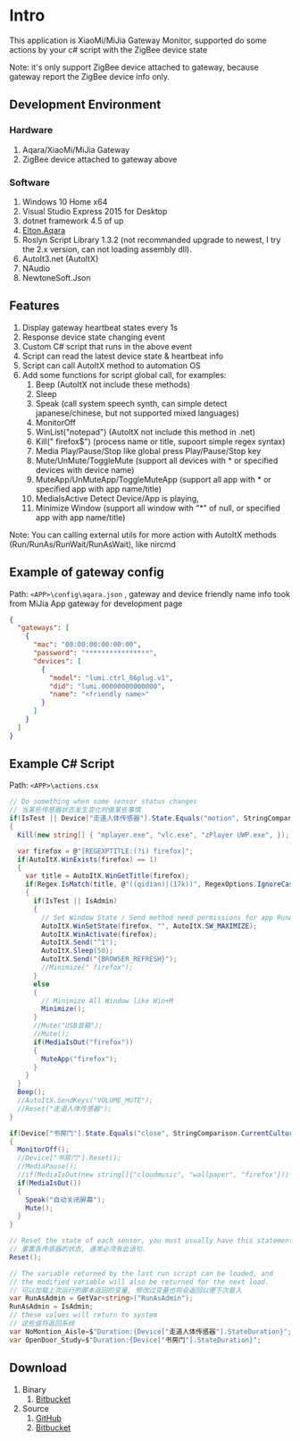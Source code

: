 ﻿# Intro

This application is XiaoMi/MiJia Gateway Monitor, supported 
do some actions by your c# script with the ZigBee device state

Note: it's only support ZigBee device attached to gateway, 
because gateway report the ZigBee device info only.

## Development Environment

### Hardware

1. Aqara/XiaoMi/MiJia Gateway
1. ZigBee device attached to gateway above

### Software

1. Windows 10 Home x64
1. Visual Studio Express 2015 for Desktop
1. dotnet framework 4.5 of up
1. [Elton.Aqara](https://github.com/eltonfan/aqara-dotnet-sdk)
1. Roslyn Script Library 1.3.2 (not recommanded upgrade to newest, I try the 2.x version, can not loading assembly dll).
1. AutoIt3.net (AutoItX)
1. NAudio
1. NewtoneSoft.Json

## Features

1. Display gateway heartbeat states every 1s
1. Response device state changing event
1. Custom C# script that runs in the above event
1. Script can read the latest device state & heartbeat info
1. Script can call AutoItX method to automation OS
1. Add some functions for script global call, for examples:
	1. Beep (AutoItX not include these methods)
	1. Sleep
	1. Speak (call system speech synth, can simple detect japanese/chinese, but not supported mixed languages)
	1. MonitorOff
	1. WinList("notepad") (AutoItX not include this method in .net)
	1. Kill(" firefox$") (process name or title, supoort simple regex syntax)
	1. Media Play/Pause/Stop like global press Play/Pause/Stop key
	1. Mute/UnMute/ToggleMute (support all devices with * or specified devices with device name)
	1. MuteApp/UnMuteApp/ToggleMuteApp (support all app with * or specified app with app name/title)
	1. MediaIsActive Detect Device/App is playing,
	1. Minimize Window (support all window with "*" of null, or specified app with app name/title)

Note: You can calling external utils for more action with AutoItX methods (Run/RunAs/RunWait/RunAsWait), like nircmd 

## Example of gateway config

Path: `<APP>\config\aqara.json` , gateway and device friendly name info took from MiJia App gateway for development page

```json
{
  "gateways": [
    {
      "mac": "00:00:00:00:00:00",
      "password": "****************",
      "devices": [
        {
          "model": "lumi.ctrl_86plug.v1",
          "did": "lumi.00000000000000",
          "name": "<friendly name>"
        }
      ]
    }
  ]
}

```

## Example C# Script

Path: `<APP>\actions.csx`

```csharp
// Do something when some sensor status changes
// 当某些传感器状态发生变化时做某些事情
if(IsTest || Device["走道人体传感器"].State.Equals("motion", StringComparison.CurrentCultureIgnoreCase))
{
  Kill(new string[] { "mplayer.exe", "vlc.exe", "zPlayer UWP.exe", });

  var firefox = @"[REGEXPTITLE:(?i) firefox]";
  if(AutoItX.WinExists(firefox) == 1)
  {
    var title = AutoItX.WinGetTitle(firefox);
    if(Regex.IsMatch(title, @"((qidian)|(17k))", RegexOptions.IgnoreCase))
    {
      if(IsTest || IsAdmin)
      {
        // Set Window State / Send method need permissions for app RunAsAdminstrator
        AutoItX.WinSetState(firefox, "", AutoItX.SW_MAXIMIZE);
        AutoItX.WinActivate(firefox);
        AutoItX.Send("^1");
        AutoItX.Sleep(50);
        AutoItX.Send("{BROWSER_REFRESH}");
        //Minimize(" firefox");
      }
      else
      {
        // Minimize All Window like Win+M
        Minimize();
      }
      //Mute("USB音箱");
      //Mute();
      if(MediaIsOut("firefox"))
      {
        MuteApp("firefox");
      }
    }
  }
  Beep();
  //AutoItX.SendKeys("VOLUME_MUTE");
  //Reset("走道人体传感器");
}

if(Device["书房门"].State.Equals("close", StringComparison.CurrentCultureIgnoreCase))
{
  MonitorOff();
  //Device["书房门"].Reset();
  //MediaPause();
  //if(MediaIsOut(new string[]{"cloudmusic", "wallpaper", "firefox"}))
  if(MediaIsOut())
  {
	Speak("自动关闭屏幕");
    Mute();
  }
}

// Reset the state of each sensor, you must usually have this statement.
// 重置各传感器的状态, 通常必须有此语句.
Reset();

// The variable returned by the last run script can be loaded, and 
// the modified variable will also be returned for the next load.
// 可以加载上次运行的脚本返回的变量, 修改过变量也将会返回以便下次载入
var RunAsAdmin = GetVar<string>("RunAsAdmin");
RunAsAdmin = IsAdmin;
// these values will return to system
// 这些值将返回系统
var NoMontion_Aisle=$"Duration:{Device["走道人体传感器"].StateDuration}";
var OpenDoor_Study=$"Duration:{Device["书房门"].StateDuration}";
```

## Download

1. Binary
	1. [Bitbucket](https://bitbucket.org/netcharm/xiaomigatewaymonitor/downloads/)
1. Source
	1. [GitHub](https://github.com/netcharm/XiaoMiGatewayMonitor/)
	1. [Bitbucket](https://bitbucket.org/netcharm/xiaomigatewaymonitor/)


